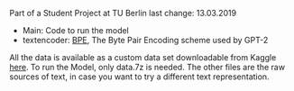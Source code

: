 Part of a Student Project at TU Berlin
last change: 13.03.2019

- Main: Code to run the model
- textencoder: [BPE](https://github.com/huggingface/pytorch-pretrained-BERT/blob/master/pytorch_pretrained_bert/tokenization_gpt2.py), The Byte Pair Encoding scheme used by GPT-2

All the data is available as a custom data set downloadable from Kaggle [here](https://www.kaggle.com/flpeters/dstctransformer). 
To run the Model, only data.7z is needed. The other files are the raw sources of text, in case you want to try a different text representation.